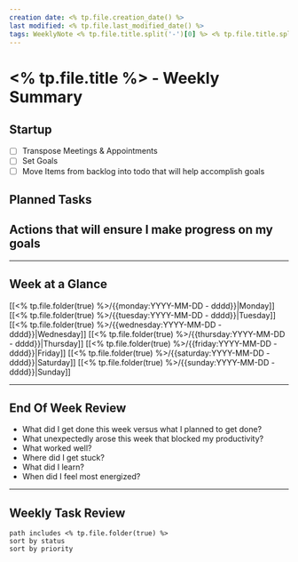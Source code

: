 ```yaml
---
creation date: <% tp.file.creation_date() %>
last modified: <% tp.file.last_modified_date() %>
tags: WeeklyNote <% tp.file.title.split('-')[0] %> <% tp.file.title.split('-')[1] %>
---
```


# <% tp.file.title %> - Weekly Summary

## Startup
- [ ] Transpose Meetings & Appointments
- [ ] Set Goals
- [ ] Move Items from backlog into todo that will help accomplish goals

## Planned Tasks
Actions that will ensure I make progress on my goals
- 

___
## Week at a Glance
[[<% tp.file.folder(true) %>/{{monday:YYYY-MM-DD - dddd}}|Monday]]
[[<% tp.file.folder(true) %>/{{tuesday:YYYY-MM-DD - dddd}}|Tuesday]]
[[<% tp.file.folder(true) %>/{{wednesday:YYYY-MM-DD - dddd}}|Wednesday]]
[[<% tp.file.folder(true) %>/{{thursday:YYYY-MM-DD - dddd}}|Thursday]]
[[<% tp.file.folder(true) %>/{{friday:YYYY-MM-DD - dddd}}|Friday]]
[[<% tp.file.folder(true) %>/{{saturday:YYYY-MM-DD - dddd}}|Saturday]]
[[<% tp.file.folder(true) %>/{{sunday:YYYY-MM-DD - dddd}}|Sunday]]

___
## End Of Week Review
-   What did I get done this week versus what I planned to get done?
-   What unexpectedly arose this week that blocked my productivity?
-   What worked well?
-   Where did I get stuck?
-   What did I learn?
-   When did I feel most energized?

___
## Weekly Task Review
```tasks
path includes <% tp.file.folder(true) %>
sort by status
sort by priority
```
